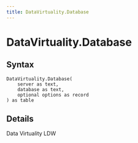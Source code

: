 ```yaml
---
title: DataVirtuality.Database
---
```


# DataVirtuality.Database



## Syntax

```powerquery
DataVirtuality.Database(
    server as text,
    database as text,
    optional options as record
) as table
```


## Details

Data Virtuality LDW


